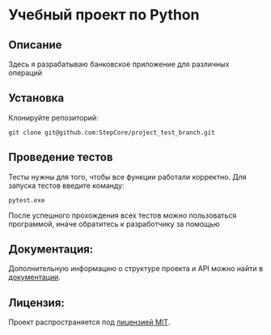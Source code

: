# Учебный проект по Python
## Описание
Здесь я разрабатываю банковское приложение для различных операций
## Установка
Клонируйте репозиторий:
```
git clone git@github.com:StepCore/project_test_branch.git
```
## Проведение тестов
Тесты нужны для того, чтобы все функции работали корректно.
Для запуска тестов введите команду:
```
pytest.exe
```
После успешного прохождения всех тестов можно пользоваться программой, иначе обратитесь к разработчику за помощью
## Документация:

Дополнительную информацию о структуре проекта и API можно найти в [документации](docs/README.md).

## Лицензия:

Проект распространяется под [лицензией MIT](LICENSE).
